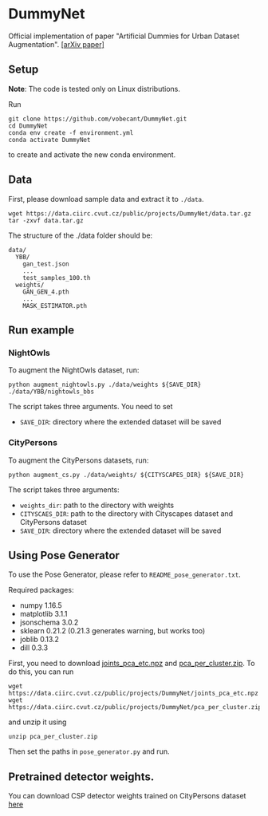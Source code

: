 # DummyNet
Official implementation of paper "Artificial Dummies for Urban Dataset Augmentation". [[arXiv paper]](https://arxiv.org/abs/2012.08274)

## Setup
**Note**: The code is tested only on Linux distributions.

Run
```
git clone https://github.com/vobecant/DummyNet.git
cd DummyNet
conda env create -f environment.yml
conda activate DummyNet
```
to create and activate the new conda environment.

## Data
First, please download sample data and extract it to `./data`. 
```
wget https://data.ciirc.cvut.cz/public/projects/DummyNet/data.tar.gz
tar -zxvf data.tar.gz
```

The structure of the ./data folder should be:
```
data/
  YBB/
    gan_test.json
    ...
    test_samples_100.th
  weights/
    GAN_GEN_4.pth
    ...
    MASK_ESTIMATOR.pth
```

## Run example

### NightOwls
To augment the NightOwls dataset, run:
```
python augment_nightowls.py ./data/weights ${SAVE_DIR} ./data/YBB/nightowls_bbs
```
The script takes three arguments. You need to set
- `SAVE_DIR`: directory where the extended dataset will be saved

### CityPersons
To augment the CityPersons datasets, run:
```
python augment_cs.py ./data/weights/ ${CITYSCAPES_DIR} ${SAVE_DIR}
```
The script takes three arguments:
- `weights_dir`: path to the directory with weights
- `CITYSCAES_DIR`: path to the directory with Cityscapes dataset and CityPersons dataset
- `SAVE_DIR`: directory where the extended dataset will be saved



## Using Pose Generator
To use the Pose Generator, please refer to `README_pose_generator.txt`.

Required packages:
- numpy 1.16.5
- matplotlib 3.1.1
- jsonschema 3.0.2
- sklearn 0.21.2 (0.21.3 generates warning, but works too)
- joblib 0.13.2
- dill 0.3.3

First, you need to download [joints_pca_etc.npz](https://data.ciirc.cvut.cz/public/projects/DummyNet/joints_pca_etc.npz) and [pca_per_cluster.zip](https://data.ciirc.cvut.cz/public/projects/DummyNet/pca_per_cluster.zip). To do this, you can run
```
wget https://data.ciirc.cvut.cz/public/projects/DummyNet/joints_pca_etc.npz
wget https://data.ciirc.cvut.cz/public/projects/DummyNet/pca_per_cluster.zip
```
and unzip it using
```
unzip pca_per_cluster.zip
```
Then set the paths in `pose_generator.py` and run.


## Pretrained detector weights.
You can download CSP detector weights trained on CityPersons dataset [here](https://data.ciirc.cvut.cz/public/projects/DummyNet/csp_best.hdf5)
